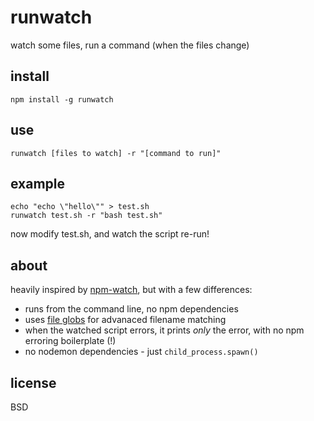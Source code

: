 # runwatch

watch some files, run a command (when the files change)

## install

```
npm install -g runwatch
```

## use
```
runwatch [files to watch] -r "[command to run]"
```

## example

```
echo "echo \"hello\"" > test.sh
runwatch test.sh -r "bash test.sh"
```

now modify test.sh, and watch the script re-run!

## about

heavily inspired by [npm-watch](https://www.npmjs.com/package/npm-watch), but with a few differences:

- runs from the command line, no npm dependencies
- uses [file globs](https://github.com/isaacs/node-glob) for advanaced filename matching
- when the watched script errors, it prints *only* the error, with no npm erroring boilerplate (!)
- no nodemon dependencies - just `child_process.spawn()`

## license

BSD
